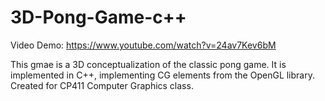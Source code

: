 # 3D-Pong-Game-c++

Video Demo: https://www.youtube.com/watch?v=24av7Kev6bM

This gmae is a 3D conceptualization of the classic pong game. It is implemented in C++, implementing CG elements from the OpenGL library. 
Created for CP411 Computer Graphics class.
